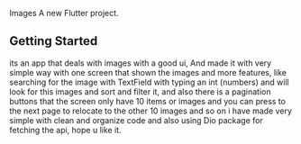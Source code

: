 Images
A new Flutter project.
## Getting Started

its an app that deals with images with a good ui, And made it with very simple way with one screen that shown the images and more features, 
like searching for the image with TextField with typing an int (numbers) and will look for this images and sort and filter it, and 
also there is a pagination buttons that the screen only have 10 items or images and you can press to the next page to relocate to the other 10 images and so on i have made very simple with clean and organize code and also using Dio package for fetching the api, hope u like it.
